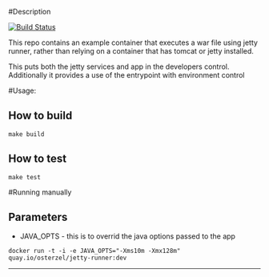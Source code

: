 #Description

[![Build Status](https://travis-ci.org/osterzel/docker-jetty-runner.svg?branch=master)](https://travis-ci.org/osterzel/docker-jetty-runner)

This repo contains an example container that executes a war file using jetty runner, rather than relying on a container
that has tomcat or jetty installed.

This puts both the jetty services and app in the developers control.
Additionally it provides a use of the entrypoint with environment control

#Usage:

## How to build

``` make build ```

## How to test

``` make test ```

#Running manually

## Parameters

- JAVA_OPTS - this is to overrid the java options passed to the app

``` docker run -t -i -e JAVA_OPTS="-Xms10m -Xmx128m" quay.io/osterzel/jetty-runner:dev ```

---

